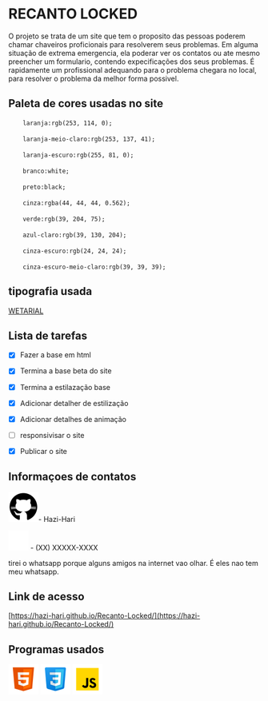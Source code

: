 # RECANTO LOCKED

O projeto se trata de um site que tem o proposito das pessoas poderem chamar chaveiros proficionais para resolverem seus problemas. Em alguma situação de extrema emergencia, ela poderar ver os contatos ou ate mesmo preencher um formulario, contendo expecificações dos seus problemas. É rapidamente um profissional adequando para o problema chegara no local, para resolver o problema da melhor forma possivel. 

## Paleta de cores usadas no site
        laranja:rgb(253, 114, 0);

        laranja-meio-claro:rgb(253, 137, 41);

        laranja-escuro:rgb(255, 81, 0); 

        branco:white;

        preto:black;

        cinza:rgba(44, 44, 44, 0.562);

        verde:rgb(39, 204, 75);

        azul-claro:rgb(39, 130, 204);

        cinza-escuro:rgb(24, 24, 24);

        cinza-escuro-meio-claro:rgb(39, 39, 39);

## tipografia usada
[WETARIAL](https://www.dafont.com/pt/wet-arial.font)

## Lista de tarefas

- [x]  Fazer a base em html

- [x] Termina a base beta do site

- [x] Termina a estilazação base

- [x] Adicionar detalher de estilização 

- [x] Adicionar detalhes de animação

- [ ] responsivisar o site

- [x] Publicar o site 

## Informaçoes de contatos
[![icone do site](./assets/img/markdown-img/github.png)](https://github.com/Hazi-Hari)- Hazi-Hari

![whatsapp](./assets/img/icones/whatsapp-branco.png) - (XX) XXXXX-XXXX

tirei o whatsapp porque alguns amigos na internet vao olhar. É eles nao tem meu whatsapp.

## Link de acesso



[https://hazi-hari.github.io/Recanto-Locked/](https://hazi-hari.github.io/Recanto-Locked/)

## Programas usados
![html](./assets/img/markdown-img/HTML.png)
![CSS](./assets/img/markdown-img/CSS.png)
![JS](./assets/img/markdown-img/JS.png)